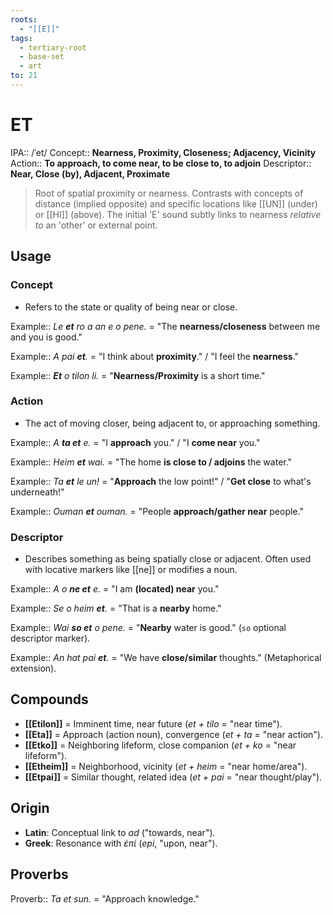```yaml
---
roots:
  - "[[E]]"
tags:
  - tertiary-root
  - base-set
  - art
to: 21
---
```


# ET

IPA::				/ˈet/
Concept::		**Nearness, Proximity, Closeness; Adjacency, Vicinity**
Action::		**To approach, to come near, to be close to, to adjoin**
Descriptor::	**Near, Close (by), Adjacent, Proximate**

> Root of spatial proximity or nearness. Contrasts with concepts of distance (implied opposite) and specific locations like [[UN]] (under) or [[HI]] (above). The initial 'E' sound subtly links to nearness *relative to* an 'other' or external point.

## Usage

### Concept
*   Refers to the state or quality of being near or close.

Example::   *Le **et** ro a an e o pene.* = "The **nearness/closeness** between me and you is good."

Example::   *A pai **et**.* = "I think about **proximity**." / "I feel the **nearness**."

Example::   ***Et** o tilon li.* = "**Nearness/Proximity** is a short time."

### Action
*   The act of moving closer, being adjacent to, or approaching something.

Example::   *A **ta et** e.* = "I **approach** you." / "I **come near** you."

Example::   *Heim **et** wai.* = "The home **is close to / adjoins** the water."

Example::   *Ta **et** le un!* = "**Approach** the low point!" / "**Get close** to what's underneath!"

Example::   *Ouman **et** ouman.* = "People **approach/gather near** people."

### Descriptor
*   Describes something as being spatially close or adjacent. Often used with locative markers like [[ne]] or modifies a noun.

Example::   *A o **ne et** e.* = "I am **(located) near** you."

Example::   *Se o heim **et**.* = "That is a **nearby** home."

Example::   *Wai **so et** o pene.* = "**Nearby** water is good." (`so` optional descriptor marker).

Example::   *An hat pai **et**.* = "We have **close/similar** thoughts." (Metaphorical extension).

## Compounds

*   **[[Etilon]]** = Imminent time, near future (*et + tilo* = "near time").
*   **[[Eta]]** = Approach (action noun), convergence (*et + ta* = "near action").
*   **[[Etko]]** = Neighboring lifeform, close companion (*et + ko* = "near lifeform").
*   **[[Etheim]]** = Neighborhood, vicinity (*et + heim* = "near home/area").
*   **[[Etpai]]** = Similar thought, related idea (*et + pai* = "near thought/play").

## Origin

*   **Latin**: Conceptual link to *ad* ("towards, near").
*   **Greek**: Resonance with *ἐπί* (*epi*, "upon, near").

## Proverbs

Proverb:: *Ta et sun.* = "Approach knowledge."

